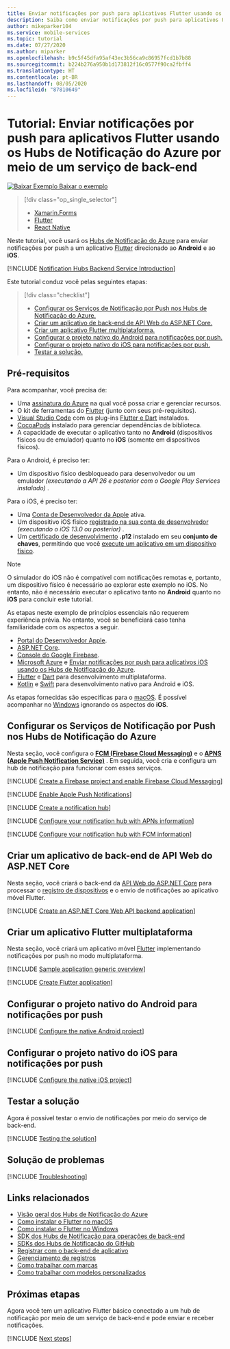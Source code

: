 ```yaml
---
title: Enviar notificações por push para aplicativos Flutter usando os Hubs de Notificação do Azure por meio de um serviço de back-end | Microsoft Docs
description: Saiba como enviar notificações por push para aplicativos Flutter que usam os Hubs de Notificação do Azure por meio de um serviço de back-end.
author: mikeparker104
ms.service: mobile-services
ms.topic: tutorial
ms.date: 07/27/2020
ms.author: miparker
ms.openlocfilehash: b9c5f45dfa95af43ec3b56ca9c86957fcd1b7b88
ms.sourcegitcommit: b224b276a950b1d173812f16c0577f90ca2fbff4
ms.translationtype: HT
ms.contentlocale: pt-BR
ms.lasthandoff: 08/05/2020
ms.locfileid: "87810649"
---
```

# <a name="tutorial-send-push-notifications-to-flutter-apps-using-azure-notification-hubs-via-a-backend-service"></a>Tutorial: Enviar notificações por push para aplicativos Flutter usando os Hubs de Notificação do Azure por meio de um serviço de back-end  

[![Baixar Exemplo](media/download.png) Baixar o exemplo](https://github.com/xamcat/mobcat-samples/tree/master/notification_hub_backend_service)  

> [!div class="op_single_selector"]
>
> * [Xamarin.Forms](notification-hubs-backend-service-xamarin-forms.md)
> * [Flutter](notification-hubs-backend-service-flutter.md)
> * [React Native](notification-hubs-backend-service-react-native.md)

Neste tutorial, você usará os [Hubs de Notificação do Azure](https://docs.microsoft.com/azure/notification-hubs/notification-hubs-push-notification-overview) para enviar notificações por push a um aplicativo [Flutter](https://flutter.dev) direcionado ao **Android** e ao **iOS**.  

[!INCLUDE [Notification Hubs Backend Service Introduction](includes/notification-hubs-backend-service-introduction.md)]

Este tutorial conduz você pelas seguintes etapas:

> [!div class="checklist"]
>
> * [Configurar os Serviços de Notificação por Push nos Hubs de Notificação do Azure.](#set-up-push-notification-services-and-azure-notification-hub)
> * [Criar um aplicativo de back-end de API Web do ASP.NET Core.](#create-an-aspnet-core-web-api-backend-application)
> * [Criar um aplicativo Flutter multiplataforma.](#create-a-cross-platform-flutter-application)
> * [Configurar o projeto nativo do Android para notificações por push.](#configure-the-native-android-project-for-push-notifications)
> * [Configurar o projeto nativo do iOS para notificações por push.](#configure-the-native-ios-project-for-push-notifications)
> * [Testar a solução.](#test-the-solution)

## <a name="prerequisites"></a>Pré-requisitos

Para acompanhar, você precisa de:

* Uma [assinatura do Azure](https://portal.azure.com) na qual você possa criar e gerenciar recursos.
* O kit de ferramentas do [Flutter](https://flutter.dev/docs/get-started/install) (junto com seus pré-requisitos).
* [Visual Studio Code](https://code.visualstudio.com) com os plug-ins [Flutter e Dart](https://flutter.dev/docs/get-started/editor?tab=vscode) instalados.
* [CocoaPods](https://guides.cocoapods.org/using/getting-started.html#installation) instalado para gerenciar dependências de biblioteca.
* A capacidade de executar o aplicativo tanto no **Android** (dispositivos físicos ou de emulador) quanto no **iOS** (somente em dispositivos físicos).

Para o Android, é preciso ter:

* Um dispositivo físico desbloqueado para desenvolvedor ou um emulador *(executando a API 26 e posterior com o Google Play Services instalado)* .

Para o iOS, é preciso ter:

* Uma [Conta de Desenvolvedor da Apple](https://developer.apple.com) ativa.
* Um dispositivo iOS físico [registrado na sua conta de desenvolvedor](https://help.apple.com/developer-account/#/dev40df0d9fa) *(executando o iOS 13.0 ou posterior)* .
* Um [certificado de desenvolvimento](https://help.apple.com/developer-account/#/dev04fd06d56) **.p12** instalado em seu **conjunto de chaves**, permitindo que você [execute um aplicativo em um dispositivo físico](https://help.apple.com/xcode/mac/current/#/dev5a825a1ca).

> [!NOTE]
> O simulador do iOS não é compatível com notificações remotas e, portanto, um dispositivo físico é necessário ao explorar este exemplo no iOS. No entanto, não é necessário executar o aplicativo tanto no **Android** quanto no **iOS** para concluir este tutorial.

As etapas neste exemplo de princípios essenciais não requerem experiência prévia. No entanto, você se beneficiará caso tenha familiaridade com os aspectos a seguir.

* [Portal do Desenvolvedor Apple](https://developer.apple.com).
* [ASP.NET Core](https://docs.microsoft.com/aspnet/core/introduction-to-aspnet-core?view=aspnetcore-3.1).
* [Console do Google Firebase](https://console.firebase.google.com/u/0/).
* [Microsoft Azure](https://portal.azure.com) e [Enviar notificações por push para aplicativos iOS usando os Hubs de Notificação do Azure](https://docs.microsoft.com/azure/notification-hubs/ios-sdk-get-started).
* [Flutter](https://flutter.dev) e [Dart](https://dart.dev) para desenvolvimento multiplataforma.
* [Kotlin](https://kotlinlang.org) e [Swift](https://developer.apple.com/swift) para desenvolvimento nativo para Android e iOS.

As etapas fornecidas são específicas para o [macOS](https://developer.apple.com/macos). É possível acompanhar no [Windows](https://www.microsoft.com/windows) ignorando os aspectos do **iOS**.

## <a name="set-up-push-notification-services-and-azure-notification-hub"></a>Configurar os Serviços de Notificação por Push nos Hubs de Notificação do Azure

Nesta seção, você configura o **[FCM (Firebase Cloud Messaging)](https://firebase.google.com/docs/cloud-messaging)** e o **[APNS (Apple Push Notification Service)](https://developer.apple.com/library/archive/documentation/NetworkingInternet/Conceptual/RemoteNotificationsPG/APNSOverview.html)** . Em seguida, você cria e configura um hub de notificação para funcionar com esses serviços.

[!INCLUDE [Create a Firebase project and enable Firebase Cloud Messaging](includes/notification-hubs-common-enable-firebase-cloud-messaging.md)]

[!INCLUDE [Enable Apple Push Notifications](includes/notification-hubs-common-enable-apple-push-notifications.md)]

[!INCLUDE [Create a notification hub](includes/notification-hubs-common-create-notification-hub.md)]

[!INCLUDE [Configure your notification hub with APNs information](includes/notification-hubs-common-configure-with-apns-information.md)]

[!INCLUDE [Configure your notification hub with FCM information](includes/notification-hubs-common-configure-with-fcm-information.md)]

## <a name="create-an-aspnet-core-web-api-backend-application"></a>Criar um aplicativo de back-end de API Web do ASP.NET Core

Nesta seção, você criará o back-end da [API Web do ASP.NET Core](https://dotnet.microsoft.com/apps/aspnet/apis) para processar o [registro de dispositivos](https://docs.microsoft.com/azure/notification-hubs/notification-hubs-push-notification-registration-management#what-is-device-registration) e o envio de notificações ao aplicativo móvel Flutter.

[!INCLUDE [Create an ASP.NET Core Web API backend application](includes/notification-hubs-backend-service-web-api.md)]

## <a name="create-a-cross-platform-flutter-application"></a>Criar um aplicativo Flutter multiplataforma

Nesta seção, você criará um aplicativo móvel [Flutter](https://flutter.dev) implementando notificações por push no modo multiplataforma.

[!INCLUDE [Sample application generic overview](includes/notification-hubs-backend-service-sample-app-overview.md)]

[!INCLUDE [Create Flutter application](includes/notification-hubs-backend-service-sample-app-flutter.md)]

## <a name="configure-the-native-android-project-for-push-notifications"></a>Configurar o projeto nativo do Android para notificações por push

[!INCLUDE [Configure the native Android project](includes/notification-hubs-backend-service-configure-flutter-android.md)]

## <a name="configure-the-native-ios-project-for-push-notifications"></a>Configurar o projeto nativo do iOS para notificações por push

[!INCLUDE [Configure the native iOS project](includes/notification-hubs-backend-service-configure-flutter-ios.md)]

## <a name="test-the-solution"></a>Testar a solução

Agora é possível testar o envio de notificações por meio do serviço de back-end.

[!INCLUDE [Testing the solution](includes/notification-hubs-backend-service-testing.md)]

## <a name="troubleshooting"></a>Solução de problemas

[!INCLUDE [Troubleshooting](includes/notification-hubs-backend-service-troubleshooting.md)]

## <a name="related-links"></a>Links relacionados

* [Visão geral dos Hubs de Notificação do Azure](https://docs.microsoft.com/azure/notification-hubs/notification-hubs-push-notification-overview)
* [Como instalar o Flutter no macOS](https://flutter.dev/docs/get-started/install/macos)
* [Como instalar o Flutter no Windows](https://flutter.dev/docs/get-started/install/windows)
* [SDK dos Hubs de Notificação para operações de back-end](https://www.nuget.org/packages/Microsoft.Azure.NotificationHubs/)
* [SDKs dos Hubs de Notificação do GitHub](https://github.com/Azure/azure-notificationhubs)
* [Registrar com o back-end de aplicativo](https://docs.microsoft.com/azure/notification-hubs/notification-hubs-ios-aspnet-register-user-from-backend-to-push-notification)
* [Gerenciamento de registros](https://docs.microsoft.com/azure/notification-hubs/notification-hubs-push-notification-registration-management)
* [Como trabalhar com marcas](https://docs.microsoft.com/azure/notification-hubs/notification-hubs-tags-segment-push-message)
* [Como trabalhar com modelos personalizados](https://docs.microsoft.com/azure/notification-hubs/notification-hubs-templates-cross-platform-push-messages)

## <a name="next-steps"></a>Próximas etapas

Agora você tem um aplicativo Flutter básico conectado a um hub de notificação por meio de um serviço de back-end e pode enviar e receber notificações.

[!INCLUDE [Next steps](includes/notification-hubs-backend-service-next-steps.md)]
